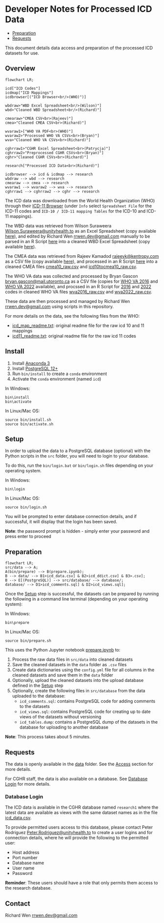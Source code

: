 # Developer Notes for Processed ICD Data

* [Preparation](#preparation)
* [Requests](#requests)

This document details data access and preparation of the processed ICD datasets for use.

## Overview

```mermaid
flowchart LR;

icd["ICD Codes"]
icdmap["ICD Mappings"]
icdbrowser[("ICD Browser<br/>(WHO)")]

wbdraw>"WBD Excel Spreadsheet<br/>(Wilson)"]
wbd>"Cleaned WBD Spreadsheet<br/>(Richard)"]

cmearaw>"CMEA CSV<br>(Rajeev)"]
cmea>"Cleaned CMEA CSV<br>(Richard)"]

wvaraw1>["WHO VA PDF<br>(WHO)"]
wvaraw2>"Processed WHO VA CSVs<br>(Bryan)"]
wva>"Cleaned WHO VA CSVs<br>(Richard)"]

cghrraw1>"CGHR Excel Spreadsheet<br>(Patrycja)"]
cghrraw2>"Preprocessed CGHR CSVs<br>(Bryan)"]
cghr>"Cleaned CGHR CSVs<br>(Richard)"]

research["Processed ICD Data<br>(Richard)"]

icdbrowser --> icd & icdmap --> research
wbdraw --> wbd --> research
cmearaw --> cmea --> research
wvaraw1 --> wvaraw2 --> wva --> research
cghrraw1 --> cghrraw2 --> cghr --> research
```

The ICD data was downloaded from the World Health Organization (WHO) through their [ICD-11 Browser](https://icd.who.int/browse11/l-m/en) (under `Info` select `Spreadsheet File` for the ICD-11 codes and `ICD-10 / ICD-11 mapping Tables` for the ICD-10 and ICD-11 mappings).

The WBD data was retrieved from Wilson Suraweera <Wilson.Suraweera@unityhealth.to> as an Excel Spreadsheet (copy available [here](src/data/Version%2010%20-%20Final%20CGHR-GBD%20list%2018%20April%202013.xls)), and edited by Richard Wen <rrwen.dev@gmail.com> manually to be parsed in an R Script [here](src/R/wbd10.rmd) into a cleaned WBD Excel Spreadsheet (copy available [here](src/data/Version%2010%20-%20Final%20CGHR-GBD%20list%2018%20April%202013%20RW.xls)).

The CMEA data was retrieved from Rajeev Kamadod <rajeevk@kentropy.com> as a CSV file (copy available [here](src/data/icd10-equivalent-1.csv)), and processed in an R Script [here](src/R/cmea10.rmd) into a cleaned CMEA files [cmea10_raw.csv](src/data/cmea10_raw.csv) and [icd10tocmea10_raw.csv](src/data/icd10tocmea10_raw.csv).

The WHO VA data was collected and processed by Bryan Gascon <bryan.gascon@mail.utoronto.ca> as a CSV file (copies for [WHO VA 2016](src/data/whovatoicd10mapping.csv) and [WHO VA 2022](src/data/whova2022toicd10mapping.csv) available), and procssed in an R Script for [2016](src/R/wva2016.rmd) and [2022](src/R/wva2022.rmd) codes in cleaned WHO VA files [wva2016_raw.csv](src/data/wva2016_raw.csv) and [wva2022_raw.csv](src/data/wva2022_raw).

These data are then processed and managed by Richard Wen <rrwen.dev@gmail.com> using scripts in this repository.

For more details on the data, see the following files from the WHO:

* [icd_map_readme.txt](src/data/icd_map_readme.txt): original readme file for the raw icd 10 and 11 mappings
* [icd11_readme.txt](src/data/icd11_readme.txt): original readme file for the raw icd 11 codes

## Install

1. Install [Anaconda 3](https://www.anaconda.com/)
2. Install [PostgreSQL 12+](https://www.postgresql.org/)
3. Run `bin/install` to create a `conda` environment
4. Activate the `conda` environment (named `icd`)

In Windows:

```
bin\install
bin\activate
```

In Linux/Mac OS:

```
source bin/install.sh
source bin/activate.sh
```

## Setup

In order to upload the data to a PostgreSQL database (optional) with the Python scripts in the `src` folder, you will need to login to your database.

To do this, run the `bin/login.bat` or `bin/login.sh` files depending on your operating system.

In Windows:

```
bin\login
```

In Linux/Mac OS:

```
source bin/login.sh
```

You will be prompted to enter database connection details, and if successful, it will display that the login has been saved.

**Note**: the password prompt is hidden - simply enter your password and press enter to proceed

## Preparation

```mermaid
flowchart LR;
src/data --> A;
A(bin/prepare) --> B(prepare.ipynb);
B --> data/ --> B1>icd_data.csv] & B2>icd_ddict.csv] & B3>.csv];
B --> E[(PostgreSQL)] --> src/database/ --> database/;
database/ --> D1>icd_comments.sql] & D2>icd_views.sql];
```

Once the [Setup](#setup) step is successful, the datasets can be prepared by running the following in a command line terminal (depending on your operating system):

In Windows:

```
bin\prepare
```

In Linux/Mac OS:

```
source bin/prepare.sh
```

This uses the Python Jupyter notebook [prepare.ipynb](src/prepare.ipynb) to:

1. Process the raw data files in `src/data` into cleaned datasets
2. Save the cleaned datasets in the `data` folder as `.csv` files
3. Create data dictionaries using the `config.yml` file for all columns in the cleaned datasets and save them in the `data` folder
4. Optionally, upload the cleaned datasets into the upload database defined in the [Setup](#setup) step
5. Optionally, create the following files in `src/database` from the data uploaded to the database:
   * `icd_comments.sql`: contains PostgreSQL code for adding comments to the datasets
   * `icd_views.sql`: contains PostgreSQL code for creating up to date views of the datasets without versioning
   * `icd_tables.dump`: contains a PostgreSQL dump of the datasets in the database for uploading to another database

**Note**: This process takes about 5 minutes.

## Requests

The data is openly available in the [data](data) folder. See the [Access](README.md#access) section for more details.

For CGHR staff, the data is also available on a database. See [Database Login](#database-login) for more details.

### Database Login

The ICD data is available in the CGHR database named `research1` where the latest data are available as views with the same dataset names as in the file [icd_data.csv](data/icd_data.csv).

To provide permitted users access to this database, please contact Peter Rodriguez <Peter.Rodriguez@unityhealth.to> to create a user logins and for connection details, where he will provide the following to the permitted user:

* Host address
* Port number
* Database name
* User name
* Password

**Reminder**: These users should have a role that only permits them access to the research database.

## Contact

Richard Wen <rrwen.dev@gmail.com>
